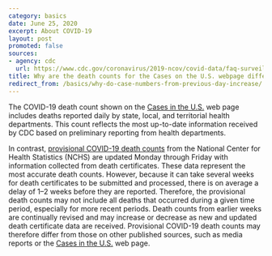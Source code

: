 ```yaml
---
category: basics
date: June 25, 2020
excerpt: About COVID-19
layout: post
promoted: false
sources:
- agency: cdc
  url: https://www.cdc.gov/coronavirus/2019-ncov/covid-data/faq-surveillance.html#Understanding-the-Data
title: Why are the death counts for the Cases on the U.S. webpage different from the Provisional Death Counts on the COVID-19 webpage?
redirect_from: /basics/why-do-case-numbers-from-previous-day-increase/
---
```


The COVID-19 death count shown on the [Cases in the U.S.](https://www.cdc.gov/coronavirus/2019-ncov/cases-updates/cases-in-us.html) web page includes deaths reported daily by state, local, and territorial health departments. This count reflects the most up-to-date information received by CDC based on preliminary reporting from health departments.

In contrast, [provisional COVID-19 death counts](https://www.cdc.gov/nchs/nvss/vsrr/COVID19/index.htm) from the National Center for Health Statistics (NCHS) are updated Monday through Friday with information collected from death certificates. These data represent the most accurate death counts. However, because it can take several weeks for death certificates to be submitted and processed, there is on average a delay of 1–2 weeks before they are reported. Therefore, the provisional death counts may not include all deaths that occurred during a given time period, especially for more recent periods. Death counts from earlier weeks are continually revised and may increase or decrease as new and updated death certificate data are received. Provisional COVID-19 death counts may therefore differ from those on other published sources, such as media reports or the [Cases in the U.S.](https://www.cdc.gov/coronavirus/2019-ncov/cases-updates/cases-in-us.html) web page.
